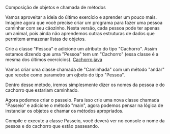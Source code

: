 
Composição de objetos e chamada de métodos

Vamos aproveitar a ideia do último exercício e aprender um pouco mais.
Imagine agora que você precise criar um programa para fazer uma pessoa caminhar
com seu cãozinho.
Nesta versão, cada pessoa pode ter apenas um animal, 
pois ainda não aprendemos outras estruturas de dados que permitem armazenar
listas de objetos.


Crie a classe "Pessoa" e adicione um atributo do tipo "Cachorro".
Assim estamos dizendo que uma "Pessoa" tem um "Cachorro"
(essa classe é a mesma dos últimos exercícios). 
[Cachorro.java](https://github.com/gladsonsimoes/ExerciciosDeExemplo_Java/blob/main/orientacao_a_objetos/acessando_atributos_de_objetos/exercicio01/Cachorro.java/)

Vamos criar uma classe chamada de "Caminhada" com um método "andar" 
que recebe como parametro um ojbeto do tipo "Pessoa".

Dentro desse método, iremos simplesmente dizer os nomes da pessoa e do cachorro 
que estariam caminhado.

Agora podemos criar o passeio. 
Para isso crie uma nova classe chamada "Passeio" e adicione o método "main",
agora podemos pensar na lógica de instanciar os objetos 
e chamar os métodos apropriados.

Compile e execute a classe Passeio, 
você deverá ver no console o nome da pessoa e do cachorro que estão passeando.

